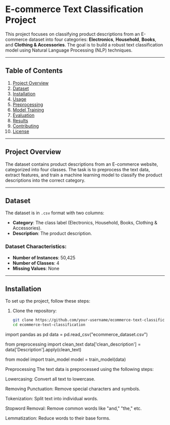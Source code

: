 
# E-commerce Text Classification Project

This project focuses on classifying product descriptions from an E-commerce dataset into four categories: **Electronics**, **Household**, **Books**, and **Clothing & Accessories**. The goal is to build a robust text classification model using Natural Language Processing (NLP) techniques.

---

## **Table of Contents**
1. [Project Overview](#project-overview)
2. [Dataset](#dataset)
3. [Installation](#installation)
4. [Usage](#usage)
5. [Preprocessing](#preprocessing)
6. [Model Training](#model-training)
7. [Evaluation](#evaluation)
8. [Results](#results)
9. [Contributing](#contributing)
10. [License](#license)

---

## **Project Overview**
The dataset contains product descriptions from an E-commerce website, categorized into four classes. The task is to preprocess the text data, extract features, and train a machine learning model to classify the product descriptions into the correct category.

---

## **Dataset**
The dataset is in `.csv` format with two columns:
- **Category**: The class label (Electronics, Household, Books, Clothing & Accessories).
- **Description**: The product description.

### Dataset Characteristics:
- **Number of Instances**: 50,425
- **Number of Classes**: 4
- **Missing Values**: None

---

## **Installation**
To set up the project, follow these steps:

1. Clone the repository:
   ```bash
   git clone https://github.com/your-username/ecommerce-text-classification.git
   cd ecommerce-text-classification

import pandas as pd
data = pd.read_csv("ecommerce_dataset.csv")

from preprocessing import clean_text
data['clean_description'] = data['Description'].apply(clean_text)

from model import train_model
model = train_model(data)


Preprocessing
The text data is preprocessed using the following steps:

Lowercasing: Convert all text to lowercase.

Removing Punctuation: Remove special characters and symbols.

Tokenization: Split text into individual words.

Stopword Removal: Remove common words like "and," "the," etc.

Lemmatization: Reduce words to their base forms.
